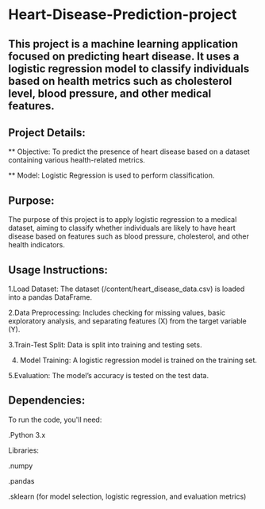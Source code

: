# Heart-Disease-Prediction-project

##  This project is a machine learning application focused on predicting heart disease. It uses a logistic regression model to classify individuals based on health metrics such as cholesterol level, blood pressure, and other medical features. 

## Project Details:

** Objective: To predict the presence of heart disease based on a dataset containing various health-related metrics.

** Model: Logistic Regression is used to perform classification.


## Purpose: 

The purpose of this project is to apply logistic regression to a medical dataset, aiming to classify whether individuals are likely to have heart disease based on features such as blood pressure, cholesterol, and other health indicators.

## Usage Instructions:

 1.Load Dataset: The dataset (/content/heart_disease_data.csv) is loaded into a pandas DataFrame.
 
 2.Data Preprocessing: Includes checking for missing values, basic exploratory analysis, and separating features (X) from the target variable (Y).
 
 3.Train-Test Split: Data is split into training and testing sets.
 
 4. Model Training: A logistic regression model is trained on the training set.
  
 5.Evaluation: The model’s accuracy is tested on the test data.

 ## Dependencies:
 
 To run the code, you'll need:
 
 .Python 3.x
 
 Libraries:
 
 .numpy
 
 .pandas
 
 .sklearn (for model selection, logistic regression, and evaluation metrics)


  




 
 
